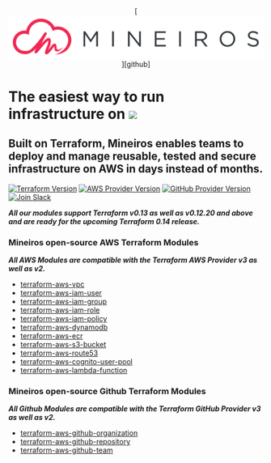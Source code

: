 <center>
[<img src="https://raw.githubusercontent.com/mineiros-io/brand/3bffd30e8bdbbde32c143e2650b2faa55f1df3ea/mineiros-primary-logo.svg" width="800"/>][github]
</center>

# The easiest way to run infrastructure on [<img src="https://upload.wikimedia.org/wikipedia/commons/9/93/Amazon_Web_Services_Logo.svg" width="50">](https://github.com/mineiros-io)
## Built on Terraform, Mineiros enables teams to deploy and manage reusable, tested and secure infrastructure on AWS in days instead of months.

[![Terraform Version][badge-terraform]][releases-terraform]
[![AWS Provider Version][badge-tf-aws]][releases-aws-provider]
[![GitHub Provider Version][badge-tf-gh]][releases-github-provider]
[![Join Slack][badge-slack]][slack]

***All our modules support Terraform v0.13 as well as v0.12.20 and above and are ready for the upcoming Terraform 0.14 release.***

### Mineiros open-source AWS Terraform Modules

***All AWS Modules are compatible with the Terraform AWS Provider v3 as well as v2.***

- [terraform-aws-vpc](https://github.com/mineiros-io/terraform-aws-vpc)
- [terraform-aws-iam-user](https://github.com/mineiros-io/terraform-aws-iam-user)
- [terraform-aws-iam-group](https://github.com/mineiros-io/terraform-aws-iam-group)
- [terraform-aws-iam-role](https://github.com/mineiros-io/terraform-aws-iam-role)
- [terraform-aws-iam-policy](https://github.com/mineiros-io/terraform-aws-policy)
- [terraform-aws-dynamodb](https://github.com/mineiros-io/terraform-aws-dynamodb)
- [terraform-aws-ecr](https://github.com/mineiros-io/terraform-aws-ecr)
- [terraform-aws-s3-bucket](https://github.com/mineiros-io/terraform-aws-s3-bucket)
- [terraform-aws-route53](https://github.com/mineiros-io/terraform-aws-route53)
- [terraform-aws-cognito-user-pool](https://github.com/mineiros-io/terraform-aws-cognito-user-pool)
- [terraform-aws-lambda-function](https://github.com/mineiros-io/terraform-aws-lambda-function)

### Mineiros open-source Github Terraform Modules

***All Github Modules are compatible with the Terraform GitHub Provider v3 as well as v2.***

- [terraform-aws-github-organization](https://github.com/mineiros-io/terraform-aws-github-organization)
- [terraform-aws-github-repository](https://github.com/mineiros-io/terraform-aws-github-repository)
- [terraform-aws-github-team](https://github.com/mineiros-io/terraform-aws-github-team)

[github]: https://github.com/mineiros-io
[badge-slack]: https://img.shields.io/badge/slack-@mineiros--community-f32752.svg?logo=slack
[slack]: https://join.slack.com/t/mineiros-community/shared_invite/zt-ehidestg-aLGoIENLVs6tvwJ11w9WGg

[badge-terraform]: https://img.shields.io/badge/terraform-v0.13%20and%20v0.12.20+-623CE4.svg?logo=terraform
[releases-terraform]: https://github.com/hashicorp/terraform/releases

[badge-tf-aws]: https://img.shields.io/badge/AWS-v3%20and%20v2-F8991D.svg?logo=terraform
[releases-aws-provider]: https://github.com/terraform-providers/terraform-provider-aws/releases

[badge-tf-gh]: https://img.shields.io/badge/GitHub-v3%20and%20v2-000000.svg?logo=terraform
[releases-github-provider]: https://github.com/terraform-providers/terraform-provider-github/releases
